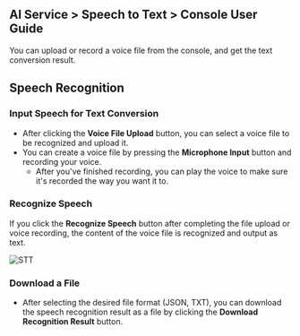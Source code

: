 ## AI Service > Speech to Text > Console User Guide

You can upload or record a voice file from the console, and get the text conversion result.

## Speech Recognition

### Input Speech for Text Conversion

- After clicking the **Voice File Upload** button, you can select a voice file to be recognized and upload it.
- You can create a voice file by pressing the **Microphone Input** button and recording your voice.
  - After you've finished recording, you can play the voice to make sure it's recorded the way you want it to.

### Recognize Speech

If you click the **Recognize Speech** button after completing the file upload or voice recording, the content of the voice file is recognized and output as text.

![STT](http://static.toastoven.net/prod_speech/stt_console_en.png)

### Download a File

* After selecting the desired file format (JSON, TXT), you can download the speech recognition result as a file by clicking the **Download Recognition Result** button.
